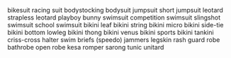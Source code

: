 bikesuit
racing suit
bodystocking
bodysuit
jumpsuit
short jumpsuit
leotard
strapless leotard
playboy bunny
swimsuit
competition swimsuit
slingshot swimsuit
school swimsuit
bikini
leaf bikini
string bikini
micro bikini
side-tie bikini bottom
lowleg bikini
thong bikini
venus bikini
sports bikini
tankini
criss-cross halter
swim briefs (speedo)
jammers
legskin
rash guard
robe
bathrobe
open robe
kesa
romper
sarong
tunic
unitard